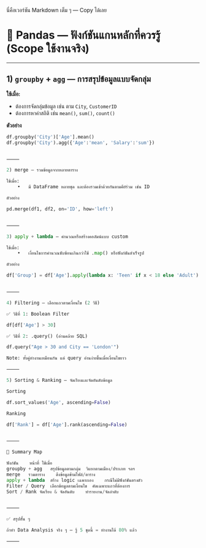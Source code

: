 นี่คือเวอร์ชัน Markdown เต็ม ๆ — Copy ได้เลย

# 📌 Pandas — ฟังก์ชันแกนหลักที่ควรรู้ (Scope ใช้งานจริง)

---

## 1) `groupby` + `agg` — การสรุปข้อมูลแบบจัดกลุ่ม

**ใช้เมื่อ:**  
- ต้องการจัดกลุ่มข้อมูล เช่น ตาม `City`, `CustomerID`  
- ต้องการหาค่าสถิติ เช่น `mean()`, `sum()`, `count()`

**ตัวอย่าง**
```python
df.groupby('City')['Age'].mean()
df.groupby('City').agg({'Age':'mean', 'Salary':'sum'})


⸻

2) merge — รวมข้อมูลจากหลายตาราง

ใช้เมื่อ:
	•	มี DataFrame หลายชุด และต้องรวมเข้าด้วยกันตามคีย์ร่วม เช่น ID

ตัวอย่าง

pd.merge(df1, df2, on='ID', how='left')


⸻

3) apply + lambda — คำนวณหรือสร้างคอลัมน์แบบ custom

ใช้เมื่อ:
	•	เงื่อนไขการคำนวณซับซ้อนเกินกว่าใช้ .map() หรือฟังก์ชันสำเร็จรูป

ตัวอย่าง

df['Group'] = df['Age'].apply(lambda x: 'Teen' if x < 18 else 'Adult')


⸻

4) Filtering — เลือกแถวตามเงื่อนไข (2 วิธี)

✅ วิธีที่ 1: Boolean Filter

df[df['Age'] > 30]

✅ วิธีที่ 2: .query() (อ่านคล้าย SQL)

df.query("Age > 30 and City == 'London'")

Note: ทั้งคู่ทำงานเหมือนกัน แต่ query อ่านง่ายขึ้นเมื่อเงื่อนไขยาว

⸻

5) Sorting & Ranking — จัดเรียงและจัดอันดับข้อมูล

Sorting

df.sort_values('Age', ascending=False)

Ranking

df['Rank'] = df['Age'].rank(ascending=False)


⸻

🔖 Summary Map

ฟังก์ชัน	หน้าที่	ใช้เมื่อ
groupby + agg	สรุปข้อมูลตามกลุ่ม	วิแยกตามเมือง/ประเภท ฯลฯ
merge	รวมตาราง	ดึงข้อมูลข้ามไฟล์/ตาราง
apply + lambda	สร้าง logic เฉพาะเอง	กรณีไม่มีฟังก์ชันตรงตัว
Filter / Query	เลือกข้อมูลตามเงื่อนไข	คัดเฉพาะแถวที่ต้องการ
Sort / Rank	จัดเรียง & จัดอันดับ	ทำรายงาน/จัดลำดับ


⸻

✅ สรุปสั้น ๆ

ถ้าทำ Data Analysis จริง ๆ — รู้ 5 ชุดนี้ = ทำงานได้ 80% แล้ว

⸻



